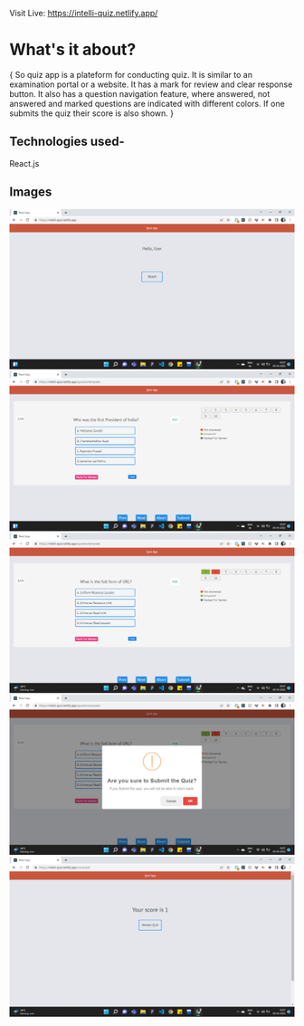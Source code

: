 Visit Live: https://intelli-quiz.netlify.app/

# What's it about?

{ So quiz app is a plateform for conducting quiz. It is similar to an examination portal or a website. It has a mark for review and clear response button. It also has a question navigation feature, where answered, not answered and marked questions are indicated with different colors. If one submits the quiz their score is also shown. }

## Technologies used-
React.js

## Images

![](quiz-app-screenshots/Screenshot%20(715).png)
![](quiz-app-screenshots/Screenshot%20(716).png)
![](quiz-app-screenshots/Screenshot%20(718).png)
![](quiz-app-screenshots/Screenshot%20(719).png)
![](quiz-app-screenshots/Screenshot%20(720).png)
